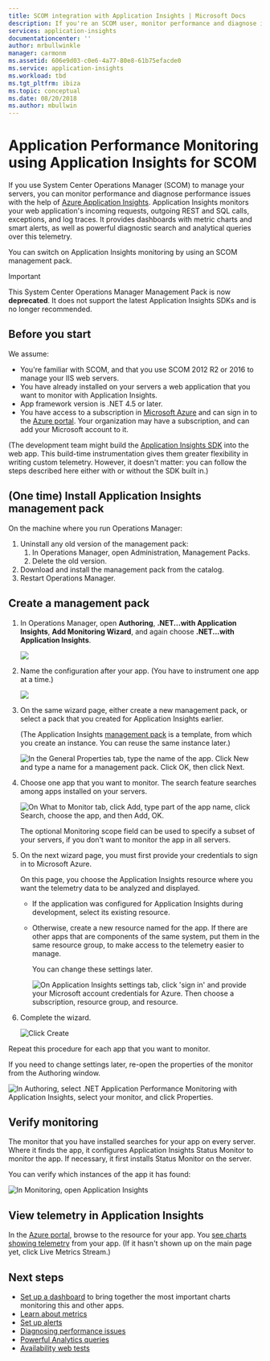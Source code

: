 ```yaml
---
title: SCOM integration with Application Insights | Microsoft Docs
description: If you're an SCOM user, monitor performance and diagnose issues with Application Insights. Comprehensive dashboards, smart alerts, powerful diagnostic tools and analysis queries.
services: application-insights
documentationcenter: ''
author: mrbullwinkle
manager: carmonm
ms.assetid: 606e9d03-c0e6-4a77-80e8-61b75efacde0
ms.service: application-insights
ms.workload: tbd
ms.tgt_pltfrm: ibiza
ms.topic: conceptual
ms.date: 08/20/2018
ms.author: mbullwin
---
```

# Application Performance Monitoring using Application Insights for SCOM
If you use System Center Operations Manager (SCOM) to manage your servers, you can monitor performance and diagnose performance issues with the help of [Azure Application Insights](app-insights-asp-net.md). Application Insights monitors your web application's incoming requests, outgoing REST and SQL calls, exceptions, and log traces. It provides dashboards with metric charts and smart alerts, as well as powerful diagnostic search and analytical queries over this telemetry. 

You can switch on Application Insights monitoring by using an SCOM management pack.

> [!IMPORTANT]
> This System Center Operations Manager Management Pack is now **deprecated**. It does not support the latest Application Insights SDKs and is no longer recommended.

## Before you start
We assume:

* You're familiar with SCOM, and that you use SCOM 2012 R2 or 2016 to manage your IIS web servers.
* You have already installed on your servers a web application that you want to monitor with Application Insights.
* App framework version is .NET 4.5 or later.
* You have access to a subscription in [Microsoft Azure](https://azure.com) and can sign in to the [Azure portal](https://portal.azure.com). Your organization may have a subscription, and can add your Microsoft account to it.

(The development team might build the [Application Insights SDK](app-insights-asp-net.md) into the web app. This build-time instrumentation gives them greater flexibility in writing custom telemetry. However, it doesn't matter: you can follow the steps described here either with or without the SDK built in.)

## (One time) Install Application Insights management pack
On the machine where you run Operations Manager:

1. Uninstall any old version of the management pack:
   1. In Operations Manager, open Administration, Management Packs. 
   2. Delete the old version.
2. Download and install the management pack from the catalog.
3. Restart Operations Manager.

## Create a management pack
1. In Operations Manager, open **Authoring**, **.NET...with Application Insights**, **Add Monitoring Wizard**, and again choose **.NET...with Application Insights**.
   
    ![](./media/app-insights-scom/020.png)
2. Name the configuration after your app. (You have to instrument one app at a time.)
   
    ![](./media/app-insights-scom/030.png)
3. On the same wizard page, either create a new management pack, or select a pack that you created for Application Insights earlier.
   
     (The Application Insights [management pack](https://technet.microsoft.com/library/cc974491.aspx) is a template, from which you create an instance. You can reuse the same instance later.)

    ![In the General Properties tab, type the name of the app. Click New and type a name for a management pack. Click OK, then click Next.](./media/app-insights-scom/040.png)

1. Choose one app that you want to monitor. The search feature searches among apps installed on your servers.
   
    ![On What to Monitor tab, click Add, type part of the app name, click Search, choose the app, and then Add, OK.](./media/app-insights-scom/050.png)
   
    The optional Monitoring scope field can be used to specify a subset of your servers, if you don't want to monitor the app in all servers.
2. On the next wizard page, you must first provide your credentials to sign in to Microsoft Azure.
   
    On this page, you choose the Application Insights resource where you want the telemetry data to be analyzed and displayed. 
   
   * If the application was configured for Application Insights during development, select its existing resource.
   * Otherwise, create a new resource named for the app. If there are other apps that are components of the same system, put them in the same resource group, to make access to the telemetry easier to manage.
     
     You can change these settings later.
     
     ![On Application Insights settings tab, click 'sign in' and provide your Microsoft account credentials for Azure. Then choose a subscription, resource group, and resource.](./media/app-insights-scom/060.png)
3. Complete the wizard.
   
    ![Click Create](./media/app-insights-scom/070.png)

Repeat this procedure for each app that you want to monitor.

If you need to change settings later, re-open the properties of the monitor from the Authoring window.

![In Authoring, select .NET Application Performance Monitoring with Application Insights, select your monitor, and click Properties.](./media/app-insights-scom/080.png)

## Verify monitoring
The monitor that you have installed searches for your app on every server. Where it finds the app, it configures Application Insights Status Monitor to monitor the app. If necessary, it first installs Status Monitor on the server.

You can verify which instances of the app it has found:

![In Monitoring, open Application Insights](./media/app-insights-scom/100.png)

## View telemetry in Application Insights
In the [Azure portal](https://portal.azure.com), browse to the resource for your app. You [see charts showing telemetry](app-insights-dashboards.md) from your app. (If it hasn't shown up on the main page yet, click Live Metrics Stream.)

## Next steps
* [Set up a dashboard](app-insights-dashboards.md) to bring together the most important charts monitoring this and other apps.
* [Learn about metrics](app-insights-metrics-explorer.md)
* [Set up alerts](app-insights-alerts.md)
* [Diagnosing performance issues](app-insights-detect-triage-diagnose.md)
* [Powerful Analytics queries](app-insights-analytics.md)
* [Availability web tests](app-insights-monitor-web-app-availability.md)

